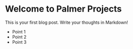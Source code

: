 # Welcome to Palmer Projects

This is your first blog post. Write your thoughts in Markdown!

- Point 1
- Point 2
- Point 3
